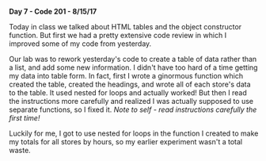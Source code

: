 **Day 7 - Code 201 - 8/15/17**

Today in class we talked about HTML tables and the object constructor function. But first we had a pretty extensive code review in which I improved some of my code from yesterday.

Our lab was to rework yesterday's code to create a table of data rather than a list, and add some new information. I didn't have too hard of a time getting my data into table form. In fact, first I wrote a ginormous function which created the table, created the headings, and wrote all of each store's data to the table. It used nested for loops and actually worked! But then I read the instructions more carefully and realized I was actually supposed to use separate functions, so I fixed it. *Note to self - read instructions carefully the first time!*

Luckily for me, I got to use nested for loops in the function I created to make my totals for all stores by hours, so my earlier experiment wasn't a total waste.
